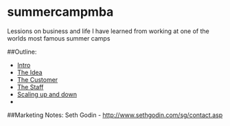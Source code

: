 # summercampmba
Lessions on business and life I have learned from working at one of the worlds most famous summer camps

##Outline:
* [Intro](./intro.md)
* [The Idea](./idea.md)
* [The Customer](./customers.md)
* [The Staff](./staff.md)
* [Scaling up and down](./scaling.md)
* 



##Marketing Notes:
Seth Godin - http://www.sethgodin.com/sg/contact.asp
